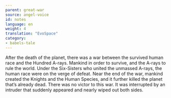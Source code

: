```yaml
---
parent: great-war
source: angel-voice
id: notes
language: en
weight: 4
translation: "EvoSpace"
category:
- babels-tale
---
```


After the death of the planet, there was a war between the survived human race and the Hundred A-rays.
Mankind in order to survive, and the A-rays to rule the world.
Under the Six-Sisters who united the unmassed A-rays, the human race were on the verge of defeat. Near the end of the war, mankind created the Knights and the Human Species, and it further killed the planet that’s already dead.
There was no victor to this war. It was interrupted by an intruder that suddenly appeared and nearly wiped out both sides.
